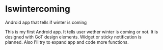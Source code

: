 # Iswintercoming
Android app that tells if winter is coming

This is my first Android app.
It tells user wether winter is coming or not.
It is designed with GoT design elements.
Widget or sticky notification is planned.
Also I'll try to expand app and code more functions.

